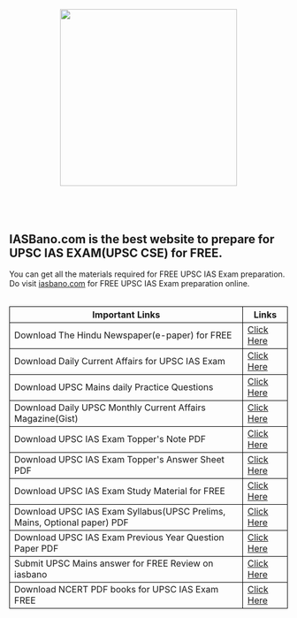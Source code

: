 <div dir="ltr" style="text-align: left;" trbidi="on">
<div dir="ltr" style="text-align: left;" trbidi="on">
<div class="separator" style="clear: both; text-align: center;">
<a href="https://iasbano.com/images/IASbano.jpg" imageanchor="1" style="margin-left: 1em; margin-right: 1em;"><img border="0" data-original-height="500" data-original-width="500" height="320" src="https://iasbano.com/images/IASbano.jpg" width="320" /></a></div>
<h2 style="text-align: left;">
&nbsp;</h2>
<h2 style="text-align: left;">
IASBano.com is the best website to prepare for UPSC IAS EXAM(UPSC CSE) for FREE.</h2>
You can get all the materials required for FREE UPSC IAS Exam preparation.<br />
Do visit <a href="https://iasbano.com/" title="iasbano.com">iasbano.com</a> for FREE UPSC IAS Exam preparation online.<br />
<br /></div>
<table>
<thead>
<tr>
<th style="border: 1px solid black;">Important Links</th>
<th style="border: 1px solid black;">Links</th>
</tr>
</thead>
<tbody>
<tr>
<td style="border: 1px solid black;">Download The Hindu Newspaper(e-paper) for FREE</td>
<td style="border: 1px solid black;"><a href="https://iasbano.com/upsc_thehindu_free_download.php#download_the_hindu" title="Download The Hindu Newspaper(e-paper) for FREE">Click Here</a></td>
</tr>
<tr>
<td style="border: 1px solid black;">Download Daily Current Affairs for UPSC IAS Exam</td>
<td style="border: 1px solid black;"><a href="https://iasbano.com/Daily_current_affairs_upsc.php#download_now" title="Download Daily Current Affairs for UPSC IAS Exam">Click Here</a></td>
</tr>
<tr>
<td style="border: 1px solid black;">Download UPSC Mains daily Practice Questions</td>
<td style="border: 1px solid black;"><a href="https://iasbano.com/upsc_mains_practice.php#download_now" title="Download UPSC Mains daily Practice Questions">Click Here</a></td>
</tr>
<tr>
<td style="border: 1px solid black;">Download Daily UPSC Monthly Current Affairs Magazine(Gist)</td>
<td style="border: 1px solid black;"><a href="https://iasbano.com/upsc_monthly_gist.php" title="Download Daily UPSC Monthly Current Affairs Magazine(Gist)">Click Here</a></td>
</tr>
<tr>
<td style="border: 1px solid black;">Download UPSC IAS Exam Topper's Note PDF</td>
<td style="border: 1px solid black;"><a href="https://iasbano.com/download_upsc_study_material.php?subject_name=topper_notes" title="Download UPSC IAS Exam Topper's Note PDF">Click Here</a></td>
</tr>
<tr>
<td style="border: 1px solid black;">Download UPSC IAS Exam Topper's Answer Sheet PDF</td>
<td style="border: 1px solid black;"><a href="https://iasbano.com/upsc_Toppers_Answer_Sheet.php" title="Download UPSC IAS Exam Topper's Answer Sheet PDF">Click Here</a></td>
</tr>
<tr>
<td style="border: 1px solid black;">Download UPSC IAS Exam Study Material for FREE</td>
<td style="border: 1px solid black;"><a href="https://iasbano.com/upsc_free_studymaterial.php" title="Download UPSC IAS Exam Study Material for FREE">Click Here</a></td>
</tr>
<tr>
<td style="border: 1px solid black;">Download UPSC IAS Exam Syllabus(UPSC Prelims, Mains, Optional paper) PDF</td>
<td style="border: 1px solid black;"><a href="https://iasbano.com/upsc_syllabus.php" title="Download UPSC IAS Exam Syllabus(UPSC Prelims, Mains, Optional paper) PDF">Click Here</a></td>
</tr>
<tr>
<td style="border: 1px solid black;">Download UPSC IAS Exam Previous Year Question Paper PDF</td>
<td style="border: 1px solid black;"><a href="https://iasbano.com/UPSC_Previous_Year_Paper.php" title="Download UPSC IAS Exam Previous Year Question Paper PDF">Click Here</a></td>
</tr>
<tr>
<td style="border: 1px solid black;">Submit UPSC Mains answer for FREE Review on iasbano</td>
<td style="border: 1px solid black;"><a href="https://iasbano.com/forum.php" title="Submit UPSC Mains answer for FREE Review on iasbano">Click Here</a></td>
</tr>
<tr>
<td style="border: 1px solid black;">Download NCERT PDF books for UPSC IAS Exam FREE</td>
<td style="border: 1px solid black;"><a href="https://iasbano.com/ncert_download_for_upsc.php" title="Download NCERT PDF books for UPSC IAS Exam FREE">Click Here</a></td>
</tr>
</tbody>

</table>
</div>
